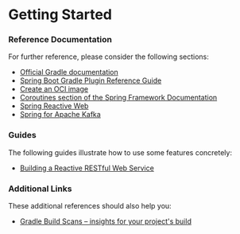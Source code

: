# Getting Started

### Reference Documentation

For further reference, please consider the following sections:

* [Official Gradle documentation](https://docs.gradle.org)
* [Spring Boot Gradle Plugin Reference Guide](https://docs.spring.io/spring-boot/docs/3.2.1/gradle-plugin/reference/html/)
* [Create an OCI image](https://docs.spring.io/spring-boot/docs/3.2.1/gradle-plugin/reference/html/#build-image)
* [Coroutines section of the Spring Framework Documentation](https://docs.spring.io/spring/docs/6.1.2/spring-framework-reference/languages.html#coroutines)
* [Spring Reactive Web](https://docs.spring.io/spring-boot/docs/3.2.1/reference/htmlsingle/index.html#web.reactive)
* [Spring for Apache Kafka](https://docs.spring.io/spring-boot/docs/3.2.1/reference/htmlsingle/index.html#messaging.kafka)

### Guides

The following guides illustrate how to use some features concretely:

* [Building a Reactive RESTful Web Service](https://spring.io/guides/gs/reactive-rest-service/)

### Additional Links

These additional references should also help you:

* [Gradle Build Scans – insights for your project's build](https://scans.gradle.com#gradle)

